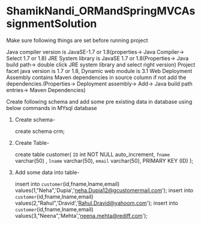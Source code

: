 # ShamikNandi_ORMandSpringMVCAssignmentSolution

Make sure following things are set before running project

Java compiler version is JavaSE-1.7 or 1.8(properties-> Java Compiler-> Select 1.7 or 1.8)
JRE System library is JavaSE 1.7 or 1.8(Properties-> Java build path-> double click JRE system library and select right version)
Project facet java version is 1.7 or 1.8, Dynamic web module is 3.1
Web Deployment Assembly contains Maven dependencies in source column if not add the dependencies.(Properties-> Deployment assembly-> Add-> Java build path entries-> Maven Dependencies)



Create following schema and add some pre existing data in database using below commands in MYsql database

1. Create schema-

	create schema crm;
2. Create Table-

	create table customer(
	`ID` int NOT NULL auto_increment,
	`fname` varchar(50) ,
	`lname` varchar(50),
	`email` varchar(50),
	PRIMARY KEY (ID)
	);
3. Add some data into table-

	insert into `customer`(id,fname,lname,email) values(1,"Neha",'Dupia','neha.Dupia12@gcustomermail.com');
	insert into `customer`(id,fname,lname,email) values(2,"Rahul",'Dravid','Rahul.Dravid@yahoom.com');
	insert into `customer`(id,fname,lname,email) values(3,"Neena",'Mehta','neena.mehta@rediff.com');
